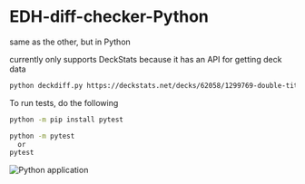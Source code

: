 # EDH-diff-checker-Python
same as the other, but in Python

currently only supports DeckStats because it has an API for getting deck data

```bash
python deckdiff.py https://deckstats.net/decks/62058/1299769-double-titan https://deckstats.net/decks/62058/808205-raza-frog
```

To run tests, do the following

```bash
python -m pip install pytest

python -m pytest
  or
pytest
```

![Python application](https://github.com/howardki625/EDH-diff-checker-Python/workflows/Python%20application/badge.svg)
